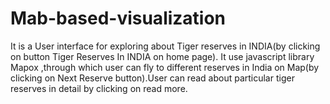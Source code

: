 # Mab-based-visualization
It is a User interface for exploring about Tiger reserves in INDIA(by clicking on button Tiger Reserves In INDIA on home page). It use javascript library Mapox ,through which user can fly to different reserves in India on Map(by clicking on Next Reserve button).User can read about particular tiger reserves in detail by clicking on read more.
